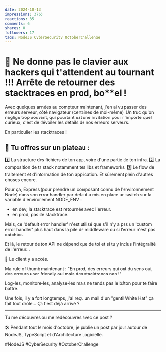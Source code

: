 ```yaml
---
date: 2024-10-13
impressions: 3763
reactions: 35
comments: 6
shares: 0
followers: 17
tags: NodeJS CyberSecurity OctoberChallenge
---
```


# 🚨 Ne donne pas le clavier aux hackers qui t'attendent au tournant !!! Arrête de retourner des stacktraces en prod, bo\*\*el !

Avec quelques années au compteur maintenant, j'en ai vu passer des erreurs serveur, côté navigateur (certaines de moi-même).
Un truc qu'on néglige trop souvent, qui pourtant est une invitation pour n'importe quel curieux, c'est de dévoiler les détails de nos erreurs serveurs.

En particulier les stacktraces !

## 🎁 Tu offres sur un plateau :

1️⃣ La structure des fichiers de ton app, voire d'une partie de ton infra.
2️⃣ La composition de ta stack notamment tes libs et frameworks.
3️⃣ Le flow de traitement et d'information de ton application.
Et sûrement plein d'autres choses encore.

Pour ça, Express (pour prendre un composant connu de l'environnement Node) dans son error handler par defaut a mis en place un switch sur la variable d'environement NODE_ENV :

- en dev, la stacktrace est retournée avec l'erreur.
- en prod, pas de stacktrace.

Mais, ce 'default error handler' n'est utilisé que s'il n'y a pas un 'custom error handler' plus haut dans la pile de middleware ou si l'erreur n'est pas catchée.

Et là, le retour de ton API ne dépend que de toi et si tu y inclus l'intégralité de l'erreur...

👿 Le client y a accès.

Ma rule of thumb maintenant : "En prod, des erreurs qui ont du sens oui, des erreurs user-friendly oui mais des stacktraces non !"

Log-les, monitore-les, analyse-les mais ne tends pas le bâton pour te faire battre.

Une fois, il y a fort longtemps, j'ai reçu un mail d'un "gentil White Hat" ça fait tout drôle... Ça t'est déjà arrivé ?

---

Tu me découvres ou me redécouvres avec ce post ?

🛠️ Pendant tout le mois d'octobre, je publie un post par jour autour de NodeJS, TypeScript et d'Architecture Logicielle.

#NodeJS #CyberSecurity #OctoberChallenge
